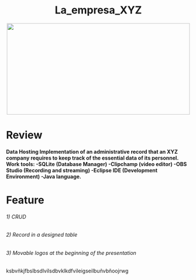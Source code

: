 <div id="hola" align="center">

# La_empresa_XYZ
<img src="https://parzibyte.me/blog/wp-content/uploads/2020/02/CRUD-Laravel-usando-Resources-Controllers-Models-y-Migrations.gif" width="500" height="250">
</div>
<!DOCTYPE html>
<html lang="en">
<!DOCTYPE html>
<html lang="en">
<!DOCTYPE html>
<html lang="en">

<body>
<h1>Review</h1>    
<h4>
    Data Hosting
Implementation of an administrative record that an XYZ company requires to keep track of the essential data of its personnel.
Work tools:
-SQLite (Database Manager)
-Clipchamp (video editor)
-OBS Studio (Recording and streaming)
-Eclipse IDE (Development Environment)
-Java language.  
</h4>
<h1>
    Feature  
</h1>
<h6>
    1) CRUD    
</h6>
<h6>
    2) Record in a designed table
</h6>
<h6>
    3) Movable logos at the beginning of the presentation

</h6>
</body>
</html>
ksbvñkjfbslbsdlvilsdbvklkdfvileigseilbuñvbñoojrwg
